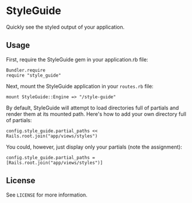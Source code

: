 # StyleGuide

Quickly see the styled output of your application.

## Usage

First, require the StyleGuide gem in your application.rb file:

    Bundler.require
    require "style_guide"

Next, mount the StyleGuide application in your `routes.rb` file:

    mount StyleGuide::Engine => "/style-guide"

By default, StyleGuide will attempt to load directories full of partials and render them at its mounted path.  Here's how to add your own directory full of partials:

    config.style_guide.partial_paths << Rails.root.join("app/views/styles")

You could, however, just display only your partials (note the assignment):

    config.style_guide.partial_paths = [Rails.root.join("app/views/styles")]

## License

See `LICENSE` for more information.
